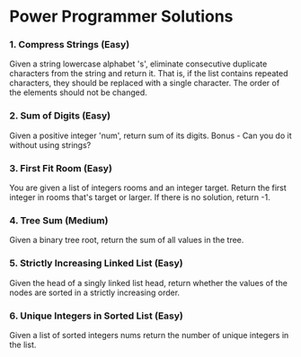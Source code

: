 # Power Programmer Solutions

### 1. Compress Strings (Easy)
Given a string lowercase alphabet 's', eliminate consecutive duplicate characters from the string and return it. That is, if the list contains repeated characters, they should be replaced with a single character. The order of the elements should not be changed. 

### 2. Sum of Digits (Easy)
Given a positive integer 'num', return sum of its digits. 
Bonus - Can you do it without using strings?

### 3. First Fit Room (Easy)
You are given a list of integers rooms and an integer target. Return the first integer in rooms that's target or larger. If there is no solution, return -1.

### 4. Tree Sum (Medium)
Given a binary tree root, return the sum of all values in the tree.

### 5. Strictly Increasing Linked List (Easy)
Given the head of a singly linked list head, return whether the values of the nodes are sorted in a strictly increasing order.

### 6. Unique Integers in Sorted List (Easy)
Given a list of sorted integers nums return the number of unique integers in the list.